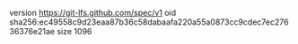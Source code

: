 version https://git-lfs.github.com/spec/v1
oid sha256:ec49558c9d23eaa87b36c58dabaafa220a55a0873cc9cdec7ec27636376e21ae
size 1096
